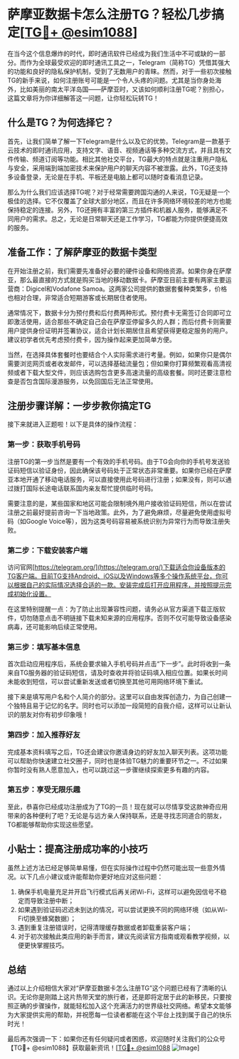 # 萨摩亚数据卡怎么注册TG？轻松几步搞定[[TG💪+ @esim1088](https://t.me/s/esim1088)]

在当今这个信息爆炸的时代，即时通讯软件已经成为我们生活中不可或缺的一部分。而作为全球最受欢迎的即时通讯工具之一，Telegram（简称TG）凭借其强大的功能和良好的隐私保护机制，受到了无数用户的青睐。然而，对于一些初次接触TG的新手来说，如何注册账号可能是一个令人头疼的问题。尤其是当你身处海外，比如美丽的南太平洋岛国——萨摩亚时，又该如何顺利注册TG呢？别担心，这篇文章将为你详细解答这一问题，让你轻松玩转TG！

## 什么是TG？为何选择它？

首先，让我们简单了解一下Telegram是什么以及它的优势。Telegram是一款基于云技术的即时通讯应用，支持文字、语音、视频通话等多种交流方式，并且具有文件传输、频道订阅等功能。相比其他社交平台，TG最大的特点就是注重用户隐私与安全，采用端到端加密技术来保护用户的聊天内容不被泄露。此外，TG还支持多设备登录，无论是在手机、平板还是电脑上都可以随时查看消息记录。

那么为什么我们应该选择TG呢？对于经常需要跨国沟通的人来说，TG无疑是一个极佳的选择。它不仅覆盖了全球大部分地区，而且在许多网络环境较差的地方也能保持稳定的连接。另外，TG还拥有丰富的第三方插件和机器人服务，能够满足不同用户的需求。总之，无论是日常聊天还是工作学习，TG都能为你提供便捷高效的服务。

## 准备工作：了解萨摩亚的数据卡类型

在开始注册之前，我们需要先准备好必要的硬件设备和网络资源。如果你身在萨摩亚，那么最直接的方式就是购买当地的移动数据卡。萨摩亚目前主要有两家主要运营商：Digicel和Vodafone Samoa。这两家公司提供的数据套餐种类繁多，价格也相对合理，非常适合短期游客或长期居住者使用。

通常情况下，数据卡分为预付费和后付费两种形式。预付费卡无需签订合同即可立即激活使用，适合那些不确定自己会在萨摩亚停留多久的人群；而后付费卡则需要用户提供身份证明并签署协议，适合计划长期居住且希望获得更稳定服务的用户。建议初学者优先考虑预付费卡，因为操作起来更加简单方便。

当然，在选择具体套餐时也要结合个人实际需求进行考量。例如，如果你只是偶尔需要浏览网页或者收发邮件，可以选择基础流量包；但如果你打算频繁观看高清视频或者下载大型文件，则应该选购包含更多高速流量的高级套餐。同时还要注意检查是否包含国际漫游服务，以免回国后无法正常使用。

## 注册步骤详解：一步步教你搞定TG

接下来就进入正题啦！以下是具体的操作流程：

### 第一步：获取手机号码

注册TG的第一步当然是要有一个有效的手机号码。由于TG会向你的手机号发送验证码短信以验证身份，因此确保该号码处于正常状态非常重要。如果你已经在萨摩亚本地开通了移动电话服务，可以直接使用此号码进行注册；如果没有，则可以通过拨打国际长途电话联系国内亲友帮忙提供临时号码。

需要注意的是，某些国家和地区可能会限制境外用户接收验证码短信，所以在尝试注册之前最好提前咨询一下当地政策。此外，为了避免麻烦，尽量避免使用虚拟号码（如Google Voice等），因为这类号码容易被系统识别为异常行为而导致注册失败。

### 第二步：下载安装客户端

访问官网[https://telegram.org/](https://telegram.org/)下载适合你设备版本的TG客户端。目前TG支持Android、iOS以及Windows等多个操作系统平台，你可以根据自己的实际情况选择合适的一款。安装完成后打开应用程序，并按照提示完成初始化设置。

在这里特别提醒一点：为了防止出现兼容性问题，请务必从官方渠道下载正版软件，切勿随意点击不明链接下载未知来源的应用程序。否则不仅可能导致设备感染病毒，还可能影响后续正常使用。

### 第三步：填写基本信息

首次启动应用程序后，系统会要求输入手机号码并点击“下一步”。此时将收到一条来自TG服务器的验证码短信，请及时查收并将验证码填入相应位置。如果长时间未能收到短信，可以尝试重新发送或者切换至其他可用网络环境下重试。

接下来是填写用户名和个人简介的部分。这里可以自由发挥创造力，为自己创建一个独特且易于记忆的名字。同时也可以添加一段简短的自我介绍，这样可以让新认识的朋友对你有初步印象哦！

### 第四步：加入推荐好友

完成基本资料填写之后，TG还会建议你邀请身边的好友加入聊天列表。这项功能可以帮助你快速建立社交圈子，同时也是体验TG魅力的重要环节之一。不过如果你暂时没有熟人愿意加入，也可以跳过这一步骤继续探索更多有趣的内容。

### 第五步：享受无限乐趣

至此，恭喜你已经成功注册成为了TG的一员！现在就可以尽情享受这款神奇应用带来的各种便利了吧？无论是与远方亲人保持联系，还是寻找志同道合的朋友，TG都能够帮助你实现这些愿望。

## 小贴士：提高注册成功率的小技巧

虽然上述方法已经足够简单易懂，但在实际操作过程中仍然可能出现一些意外情况。以下几点小建议或许能帮助你更好地应对这些问题：

1. 确保手机电量充足并开启飞行模式后再关闭Wi-Fi，这样可以避免因信号不稳定而导致注册中断；
2. 如果遇到验证码迟迟未到达的情况，可以尝试更换不同的网络环境（如从Wi-Fi切换至蜂窝数据）；
3. 遇到重复注册错误时，记得清理缓存数据或者卸载重装客户端；
4. 对于初次接触此类应用的新手而言，建议先阅读官方指南或观看教学视频，以便更快掌握技巧。

## 总结

通过以上介绍相信大家对“萨摩亚数据卡怎么注册TG”这个问题已经有了清晰的认识。无论你是刚踏上这片热带天堂的旅行者，还是即将定居于此的新移民，只要按照正确的步骤操作，就能轻松加入这个充满活力的世界级社交网络。希望本文能够为大家提供实用的帮助，并祝愿每一位读者都能在这个平台上找到属于自己的快乐时光！

最后再次强调一下：如果你还有任何疑问或者困惑，欢迎随时关注我们的公众号【TG💪+ @esim1088】获取最新资讯！[[TG💪+ @esim1088](https://t.me/s/esim1088) ![Image](https://i.postimg.cc/4NQfJmqS/Snipaste-2025-05-13-00-14-12.png)]